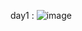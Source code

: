day1 :
![image](https://github.com/duonghoccodefullstack/Html-Css-js-Tutorial/assets/143280316/c09f7704-1589-47a9-b846-71886cc03c94)
